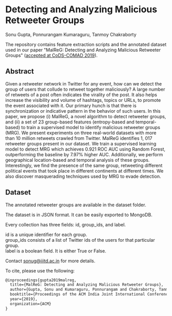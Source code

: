 # Detecting and Analyzing Malicious Retweeter Groups

Sonu Gupta, Ponnurangam Kumaraguru, Tanmoy Chakraborty

The repository contains feature extraction scripts and the annotated dataset used in our paper "MalReG: Detecting and Analyzing Malicious Retweeter Groups" ([accepted at CoDS-COMAD 2019](http://www.cods-comad.in/2019/index.html)). 

## Abstract

Given a retweeter network in Twitter for any event, how can we detect the group of users that collude to retweet together maliciously? A large number of retweets of a post often indicates the virality of the post. It also helps increase the visibility and volume of hashtags, topics or URLs, to promote the event associated with it. Our primary hunch is that there is synchronization or indicative pattern in the behavior of such users. In this paper, we propose (i) MalReG, a novel algorithm to detect retweeter groups, and (ii) a set of 23 group-based features (entropy-based and temporal-based) to train a supervised model to identify malicious retweeter groups (MRG). We present experiments on three real-world datasets with more than 10 million retweets crawled from Twitter. MalReG identifies 1, 017 retweeter groups present in our dataset. We train a supervised learning model to detect MRG which achieves 0.921 ROC AUC using Random Forest, outperforming the baseline by 7.97% higher AUC. Additionally, we perform geographical location-based and temporal analysis of these groups. Interestingly, we find the presence of the same group, retweeting different political events that took place in different continents at different times. We also discover masquerading techniques used by MRG to evade detection.

## Dataset

The annotated retweeter groups are available in the dataset folder. 

The dataset is in JSON format. It can be easily exported to MongoDB.

Every collection has three fields: id, group_ids, and label.

id is a unique identifier for each group.<br>
group_ids consists of a list of Twitter ids of the users for that particular group.<br>
label is a boolean field. It is either True or False.

Contact sonug@iiitd.ac.in for more details.

To cite, please use the following:

```latex
@inproceedings{gupta2019malreg,
  title={MalReG: Detecting and Analyzing Malicious Retweeter Groups},
  author={Gupta, Sonu and Kumaraguru, Ponnurangam and Chakraborty, Tanmoy},
  booktitle={Proceedings of the ACM India Joint International Conference on Data Science and Management of Data},
  year={2019},
  organization={ACM}
}
```
